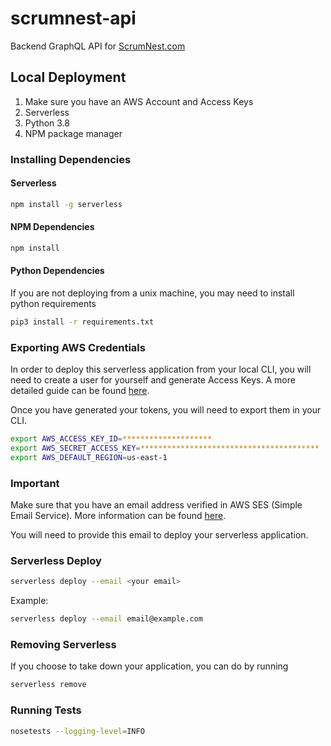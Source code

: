 # scrumnest-api

Backend GraphQL API for [ScrumNest.com](https://scrumnest.com)

## Local Deployment

1. Make sure you have an AWS Account and Access Keys
2. Serverless
3. Python 3.8
4. NPM package manager

### Installing Dependencies

#### Serverless

```bash
npm install -g serverless
```

#### NPM Dependencies

```bash
npm install
```

#### Python Dependencies

If you are not deploying from a unix machine, you may need to install python requirements

```bash
pip3 install -r requirements.txt
```

### Exporting AWS Credentials

In order to deploy this serverless application from your local CLI, you will need to create a user for yourself and generate Access Keys. A more detailed guide can be found [here](https://docs.aws.amazon.com/cli/latest/userguide/cli-chap-configure.html).

Once you have generated your tokens, you will need to export them in your CLI.

```bash
export AWS_ACCESS_KEY_ID=********************
export AWS_SECRET_ACCESS_KEY=****************************************
export AWS_DEFAULT_REGION=us-east-1
```

### Important

Make sure that you have an email address verified in AWS SES (Simple Email Service). More information can be found [here](https://docs.aws.amazon.com/ses/latest/DeveloperGuide/verify-email-addresses.html).

You will need to provide this email to deploy your serverless application.

### Serverless Deploy

```bash
serverless deploy --email <your email>
```

Example:
```bash
serverless deploy --email email@example.com
```

### Removing Serverless

If you choose to take down your application, you can do by running
```bash
serverless remove
```

### Running Tests

```bash
nosetests --logging-level=INFO
```
